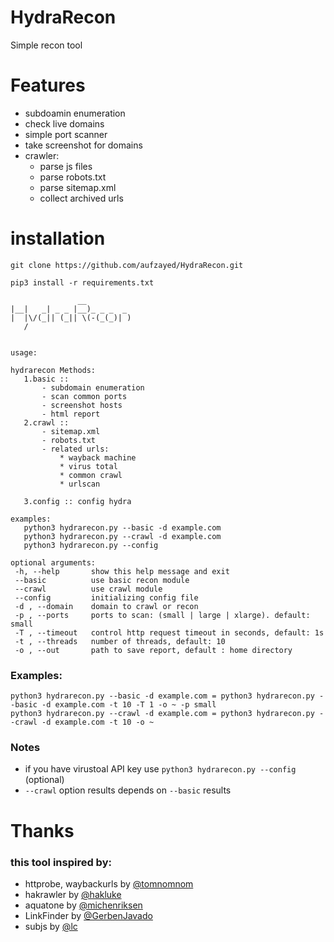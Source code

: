 # HydraRecon
Simple recon tool 

# Features

- subdoamin enumeration
- check live domains
- simple port scanner
- take screenshot for domains
- crawler:
  * parse js files 
  * parse robots.txt
  * parse sitemap.xml
  * collect archived urls
  
 # installation
```
git clone https://github.com/aufzayed/HydraRecon.git

pip3 install -r requirements.txt
```
  
 ```
                __           
|__|   _| _ _ |__)_ _ _  _  
|  |\/(_|| (_|| \(-(_(_)| ) 
    /                       


usage: 

hydrarecon Methods:
	1.basic :: 
		- subdomain enumeration
		- scan common ports
		- screenshot hosts
		- html report
	2.crawl :: 
		- sitemap.xml
		- robots.txt
		- related urls: 
			* wayback machine
			* virus total
			* common crawl
			* urlscan

	3.config :: config hydra

examples:
	python3 hydrarecon.py --basic -d example.com
	python3 hydrarecon.py --crawl -d example.com
	python3 hydrarecon.py --config

optional arguments:
  -h, --help       show this help message and exit
  --basic          use basic recon module
  --crawl          use crawl module
  --config         initializing config file
  -d , --domain    domain to crawl or recon
  -p , --ports     ports to scan: (small | large | xlarge). default: small
  -T , --timeout   control http request timeout in seconds, default: 1s
  -t , --threads   number of threads, default: 10
  -o , --out       path to save report, default : home directory

 ```
 
 ### Examples:
 ```
 python3 hydrarecon.py --basic -d example.com = python3 hydrarecon.py --basic -d example.com -t 10 -T 1 -o ~ -p small
 python3 hydrarecon.py --crawl -d example.com = python3 hydrarecon.py --crawl -d example.com -t 10 -o ~
 ```
 ### Notes
- if you have virustoal API key use ```python3 hydrarecon.py --config``` (optional)
- ```--crawl``` option results depends on ```--basic``` results
# Thanks
### this tool inspired by:
- httprobe, waybackurls by [@tomnomnom](https://github.com/tomnomnom)
- hakrawler by [@hakluke](https://github.com/hakluke)
- aquatone by [@michenriksen](https://github.com/michenriksen)
- LinkFinder by [@GerbenJavado](https://github.com/GerbenJavado)
- subjs by [@lc](https://github.com/lc)
